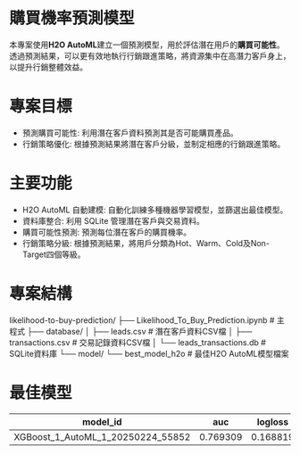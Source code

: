 # 購買機率預測模型

本專案使用**H2O AutoML**建立一個預測模型，用於評估潛在用戶的**購買可能性**。透過預測結果，可以更有效地執行行銷跟進策略，將資源集中在高潛力客戶身上，以提升行銷整體效益。

# 專案目標
- 預測購買可能性: 利用潛在客戶資料預測其是否可能購買產品。
- 行銷策略優化: 根據預測結果將潛在客戶分級，並制定相應的行銷跟進策略。

# 主要功能
- H2O AutoML 自動建模: 自動化訓練多種機器學習模型，並篩選出最佳模型。
- 資料庫整合: 利用 SQLite 管理潛在客戶與交易資料。
- 購買可能性預測: 預測每位潛在客戶的購買機率。
- 行銷策略分級: 根據預測結果，將用戶分類為Hot、Warm、Cold及Non-Target四個等級。

# 專案結構
likelihood-to-buy-prediction/
├── Likelihood_To_Buy_Prediction.ipynb  # 主程式
├── database/
│   ├── leads.csv                       # 潛在客戶資料CSV檔
│   ├── transactions.csv                # 交易記錄資料CSV檔
│   └── leads_transactions.db           # SQLite資料庫
└── model/
    └── best_model_h2o                  # 最佳H2O AutoML模型檔案

# 最佳模型
model_id|auc|logloss|aucpr|mean_per_class_error|rmse|mse
-|-|-|-|-|-|-
XGBoost_1_AutoML_1_20250224_55852|0.769309|0.168819|0.203925|0.360477|0.20612|0.0424854